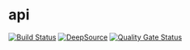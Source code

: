 # api

[![Build Status](https://travis-ci.org/leandrosb/api.svg?branch=master)](https://travis-ci.org/leandrosb/api)
[![DeepSource](https://static.deepsource.io/deepsource-badge-light-mini.svg)](https://deepsource.io/gh/leandrosb/api/?ref=repository-badge)
[![Quality Gate Status](https://sonarcloud.io/api/project_badges/measure?project=leandrosb_api&metric=alert_status)](https://sonarcloud.io/dashboard?id=leandrosb_api)
